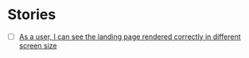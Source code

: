 # Stories

- [ ] [As a user, I can see the landing page rendered correctly in different screen size](../tasks/responsive-css.md)
